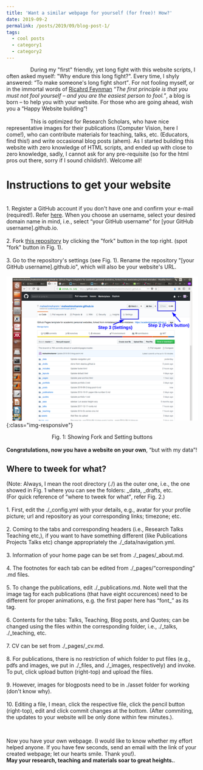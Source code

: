 ```yaml
---
title: 'Want a similar webpage for yourself (for free)! How?'
date: 2019-09-2
permalink: /posts/2019/09/blog-post-1/
tags:
  - cool posts
  - category1
  - category2
---
```


&nbsp; &nbsp; &nbsp; &nbsp; &nbsp; &nbsp; &nbsp; &nbsp;  During my "first" friendly, yet long fight with this website scripts, I often asked myself: "Why endure this long fight?". Every time, I shyly answered: <q>To make someone's long fight short</q>. For not fooling myself, or in the immortal words of [Ricahrd Feynman](https://en.wikipedia.org/wiki/Richard_Feynman) <q><i>The first principle is that you must not fool yourself – and you are the easiest person to fool.</i></q>, a blog is born – to help you with your website. For those who are going ahead, wish you a <q>Happy Website building</q>! 
<br>
<br>
&nbsp; &nbsp; &nbsp; &nbsp; &nbsp; &nbsp; &nbsp; &nbsp; This is optimized for Research Scholars, who have nice representative images for their publications (Computer Vision, here I come!), who can contribute materials for teaching, talks, etc. (Educators, find this!) and write occasional blog posts (ahem). As I started building this website with zero knowledge of HTML scripts, and ended up with close to zero knowledge,  sadly, I cannot ask for any pre-requisite (so for the html pros out there, sorry if I sound childish!). Welcome all!   

Instructions to get your website
======
<br>1. Register a GitHub account if you don't have one and confirm your e-mail (required!). Refer [here](https://www.wikihow.com/Create-an-Account-on-GitHub). When you choose an username, select your desired domain name in mind, i.e., select <q>your GitHub username</q> for [your GitHub username].github.io. <br>
<br>2. Fork [this repository](https://github.com/maheshmohanmr/maheshmohanmr.github.io) by clicking the "fork" button in the top right. (spot "fork" button in Fig. 1).<br> 
<br>3. Go to the repository's settings (see Fig. 1). Rename the repository "[your GitHub username].github.io", which will also be your website's URL. <br>
<br>
![sdf](/assets/website_build_ons.png){:class="img-responsive"}
<center>Fig. 1: Showing Fork and Setting buttons</center>
<br> <b>Congratulations, now you have a website on your own</b>, <q>but with my data</q>! 

Where to tweek for what?
-----
(Note: Always, I mean the root directory (./) as the outer one, i.e., the one showed in Fig. 1 where you can see the folders: \_data, \_drafts, etc. <br>
(For quick reference of <q>where to tweek for what</q>, refer Fig. 2.)<br>
<br>1. First, edit the ./\_config.yml with your details, e.g., avatar for your profile picture; url and repository as your corresponding links; timezone; etc.<br>
<br>2. Coming to the tabs and corresponding headers (i.e., Research Talks Teaching etc,), if you want to have something different (like Publications Projects Talks etc) change appropriately the ./\_data/navigation.yml.<br>
<br>3. Information of your home page can be set from ./\_pages/\_about.md.<br>
<br>4. The footnotes for each tab can be edited from  ./\_pages/<q>corresponding</q> .md files.<br>
<br>5. To change the publications, edit ./\_publications.md. Note well that the image tag for each publications (that have eight occurences) need to be different for proper animations, e.g. the first paper here has <q>font\_</q> as its tag.<br>
<br>6. Contents for the tabs: Talks, Teaching, Blog posts, and Quotes; can be changed using the files within the corresponding folder, i.e., ./\_talks, ./\_teaching, etc.<br>
<br>7. CV can be set from ./\_pages/\_cv.md.<br>
<br>8. For publications, there is no restriction of which folder to put files (e.g., pdfs and images, we put in ./\_files, and ./\_images, respectively)  and invoke. To put, click upload button (right-top) and upload the files. <br>
<br>9. However, images for blogposts need to be in ./asset folder for working (don't know why). <br>
<br>10. Editing a file, I mean, click the respective file, click the pencil button (right-top), edit and click commit changes at the bottom. (After commiting, the updates to your website will be only done within few minutes.).<br>

<br>


  Now you have your own webpage. (I would like to know whether my effort helped anyone. If you have few seconds, send an email with the link of your created webpage; let our hearts smile. Thank you!). <br><b> May your research, teaching and materials soar to great heights.</b>. 

















